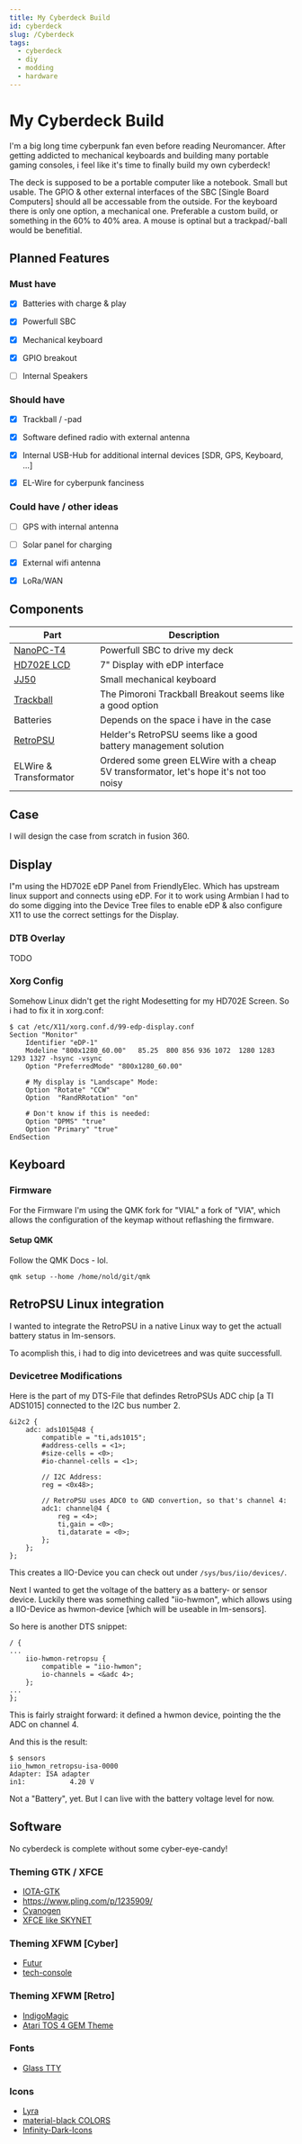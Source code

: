 ```yaml
---
title: My Cyberdeck Build
id: cyberdeck
slug: /Cyberdeck
tags:
  - cyberdeck
  - diy 
  - modding
  - hardware
---
```

# My Cyberdeck Build

I'm a big long time cyberpunk fan even before reading Neuromancer. After getting addicted to mechanical keyboards and building many portable gaming consoles, i feel like it's time to finally build my own cyberdeck!

The deck is supposed to be a portable computer like a notebook. Small but usable. The GPIO & other external interfaces of the SBC [Single Board Computers] should all be accessable from the outside. For the keyboard there is only one option, a mechanical one. Preferable a custom build, or something in the 60% to 40% area. A mouse is optinal but a trackpad/-ball would be benefitial.


## Planned Features

### Must have

 - [x] Batteries with charge & play
 - [x] Powerfull SBC
 - [x] Mechanical keyboard
 - [x] GPIO breakout
 - [ ] Internal Speakers


### Should have

 - [x] Trackball / -pad
 - [x] Software defined radio with external antenna
 - [x] Internal USB-Hub for additional internal devices [SDR, GPS, Keyboard, ...]
 - [x] EL-Wire for cyberpunk fanciness


### Could have / other ideas

 - [ ] GPS with internal antenna
 - [ ] Solar panel for charging
 - [x] External wifi antenna
 - [x] LoRa/WAN



## Components

|    Part     |          Description           |
|-------------|--------------------------------|
| [NanoPC-T4](https://wiki.friendlyelec.com/wiki/index.php/NanoPC-T4) | Powerfull SBC to drive my deck |
| [HD702E LCD](https://www.friendlyarm.com/index.php?route=product/product&product_id=230)  | 7" Display with eDP interface |
| [JJ50](https://kprepublic.com/products/jj50-50-custom-keyboard-pcb-similar-with-preonic)  | Small mechanical keyboard |
| [Trackball](https://shop.pimoroni.com/products/trackball-breakout) | The Pimoroni Trackball Breakout seems like a good option |
| Batteries   | Depends on the space i have in the case |
| [RetroPSU](https://www.heldergametech.com/shop/gameboy-zero/retropsu/) | Helder's RetroPSU seems like a good battery management solution |
| ELWire & Transformator | Ordered some green ELWire with a cheap 5V transformator, let's hope it's not too noisy |

## Case 

I will design the case from scratch in fusion 360.

## Display

I"m using the HD702E eDP Panel from FriendlyElec. Which has upstream linux support and connects using eDP. For it to work using Armbian I had to do some digging into the Device Tree files to enable eDP & also configure X11 to use the correct settings for the Display.

### DTB Overlay

TODO

### Xorg Config

Somehow Linux didn't get the right Modesetting for my HD702E Screen. So i had to fix it in xorg.conf:

```
$ cat /etc/X11/xorg.conf.d/99-edp-display.conf 
Section "Monitor"
    Identifier "eDP-1"
    Modeline "800x1280_60.00"   85.25  800 856 936 1072  1280 1283 1293 1327 -hsync -vsync
    Option "PreferredMode" "800x1280_60.00"
    
    # My display is "Landscape" Mode:
    Option "Rotate" "CCW"
    Option  "RandRRotation" "on"

    # Don't know if this is needed:
    Option "DPMS" "true"
    Option "Primary" "true"
EndSection
```

## Keyboard

### Firmware
For the Firmware I'm using the QMK fork for "VIAL" a fork of "VIA", which allows the configuration of the keymap without reflashing the firmware.

#### Setup QMK 

Follow the QMK Docs - lol.

``` shell
qmk setup --home /home/nold/git/qmk
```

## RetroPSU Linux integration

I wanted to integrate the RetroPSU in a native Linux way to get the actuall battery status in lm-sensors. 

To acomplish this, i had to dig into devicetrees and was quite successfull.

### Devicetree Modifications

Here is the part of my DTS-File that defindes RetroPSUs ADC chip [a TI ADS1015] connected to the I2C bus number 2.

```
&i2c2 {
	adc: ads1015@48 {
		compatible = "ti,ads1015";
		#address-cells = <1>;
		#size-cells = <0>;
		#io-channel-cells = <1>;

		// I2C Address:
		reg = <0x48>;

		// RetroPSU uses ADC0 to GND convertion, so that's channel 4:
		adc1: channel@4 {
			reg = <4>;
			ti,gain = <0>;
			ti,datarate = <0>;
		};
	};
};
```

This creates a IIO-Device you can check out under `/sys/bus/iio/devices/`.

Next I wanted to get the voltage of the battery as a battery- or sensor device. Luckily there was something called "iio-hwmon", which allows using a IIO-Device as hwmon-device [which will be useable in lm-sensors].

So here is another DTS snippet:
```
/ {
...
	iio-hwmon-retropsu {
		compatible = "iio-hwmon";
		io-channels = <&adc 4>;
	};
...
};
```

This is fairly straight forward: it defined a hwmon device, pointing the the ADC on channel 4.


And this is the result:
``` shell
$ sensors
iio_hwmon_retropsu-isa-0000
Adapter: ISA adapter
in1:           4.20 V  
```

Not a "Battery", yet. But I can live with the battery voltage level for now.



## Software

No cyberdeck is complete without some cyber-eye-candy!

### Theming GTK / XFCE
- [IOTA-GTK](https://www.xfce-look.org/p/1508333/)
- https://www.pling.com/p/1235909/
- [Cyanogen](https://www.pling.com/p/1276409)
- [XFCE like SKYNET](https://www.pling.com/p/1240075)

### Theming XFWM [Cyber]
- [Futur](https://www.pling.com/p/1235909/)
- [tech-console](https://www.pling.com/p/1313511)

### Theming XFWM [Retro]
- [IndigoMagic](https://www.pling.com/p/1371886)
- [Atari TOS 4 GEM Theme](https://www.pling.com/p/1679327)

### Fonts
- [Glass TTY](http://sensi.org/~svo/glasstty/)

### Icons

- [Lyra](https://www.xfce-look.org/s/XFCE/p/1460991)
- [material-black COLORS](https://www.xfce-look.org/s/XFCE/p/1316887)
- [Infinity-Dark-Icons](https://www.xfce-look.org/s/XFCE/p/1436570)


